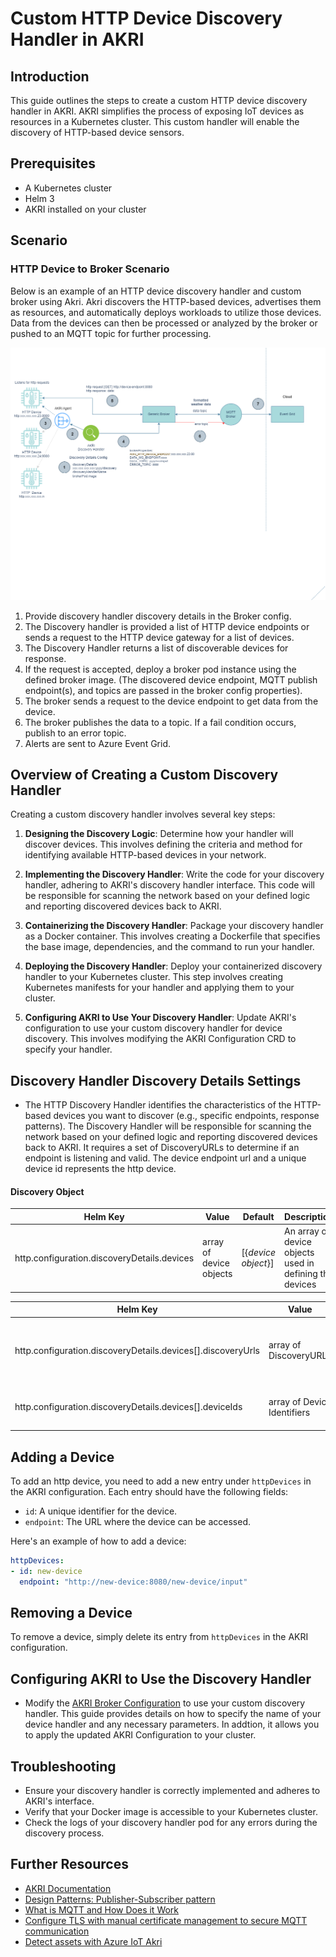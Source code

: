 # Custom HTTP Device Discovery Handler in AKRI

## Introduction

This guide outlines the steps to create a custom HTTP device discovery handler in AKRI. AKRI simplifies the process of exposing IoT devices as resources in a Kubernetes cluster. This custom handler will enable the discovery of HTTP-based device sensors.

## Prerequisites

- A Kubernetes cluster
- Helm 3
- AKRI installed on your cluster

## Scenario

### HTTP Device to Broker Scenario

Below is an example of an HTTP device discovery handler and custom broker using Akri. Akri discovers the HTTP-based devices, advertises them as resources, and automatically deploys workloads to utilize those devices. Data from the devices can then be processed or analyzed by the broker or pushed to an MQTT topic for further processing.

<p align="center">
  <img src="./assets/http-generic-broker.png" alt="Akri HTTP discovery handler and custom broker">
</p>

1. Provide discovery handler discovery details in the Broker config.
2. The Discovery handler is provided a list of HTTP device endpoints or sends a request to the HTTP device gateway for a list of devices.
3. The Discovery Handler returns a list of discoverable devices for response.
4. If the request is accepted, deploy a broker pod instance using the defined broker image. (The discovered device endpoint, MQTT publish endpoint(s), and topics are passed in the broker config properties).
5. The broker sends a request to the device endpoint to get data from the device.
6. The broker publishes the data to a topic. If a fail condition occurs, publish to an error topic.
7. Alerts are sent to Azure Event Grid.

## Overview of Creating a Custom Discovery Handler

Creating a custom discovery  handler involves several key steps:

1. **Designing the Discovery Logic**: Determine how your handler will discover devices. This involves defining the criteria and method for identifying available HTTP-based devices in your network.

2. **Implementing the Discovery Handler**: Write the code for your discovery handler, adhering to AKRI's discovery handler interface. This code will be responsible for scanning the network based on your defined logic and reporting discovered devices back to AKRI.

3. **Containerizing the Discovery Handler**: Package your discovery handler as a Docker container. This involves creating a Dockerfile that specifies the base image, dependencies, and the command to run your handler.

4. **Deploying the Discovery Handler**: Deploy your containerized discovery handler to your Kubernetes cluster. This step involves creating Kubernetes manifests for your handler and applying them to your cluster.

5. **Configuring AKRI to Use Your Discovery Handler**: Update AKRI's configuration to use your custom discovery handler for device discovery. This involves modifying the AKRI Configuration CRD to specify your handler.

## Discovery Handler Discovery Details Settings

- The HTTP Discovery Handler identifies the characteristics of the HTTP-based devices you want to discover (e.g., specific endpoints, response patterns). The Discovery Handler will be responsible for scanning the network based on your defined logic and reporting discovered devices back to AKRI. It requires a set of DiscoveryURLs to determine if an endpoint is listening and valid. The device endpoint url and a unique device id represents the http device.

#### Discovery Object

|Helm Key|Value|Default|Description
|--------|-----|-------|-----------
|http.configuration.discoveryDetails.devices|array of device objects|[{_device object_}]|An array of device objects used in defining the devices

|Helm Key|Value|Default|Description
|--------|-----|-------|-----------
|http.configuration.discoveryDetails.devices[].discoveryUrls|array of DiscoveryURLs|["http://localhost:4840/"]|Endpoints that are the status URLs to check to see if the device is up
|http.configuration.discoveryDetails.devices[].deviceIds|array of Device Identifiers|["http-device-001"]|A unique identifier for the http device


## Adding a Device

To add an http device, you need to add a new entry under `httpDevices` in the AKRI configuration. Each entry should have the following fields:

- `id`: A unique identifier for the device.
- `endpoint`: The URL where the device can be accessed.

Here's an example of how to add a device:

```yaml
httpDevices:
- id: new-device
  endpoint: "http://new-device:8080/new-device/input"

```

## Removing a Device

To remove a device, simply delete its entry from `httpDevices` in the AKRI configuration.

## Configuring AKRI to Use the Discovery Handler

- Modify the [AKRI Broker Configuration](broker-config.md) to use your custom discovery handler. This guide provides details on how to specify the name of your device handler and any necessary parameters. In addtion, it allows you to apply the updated AKRI Configuration to your cluster.

## Troubleshooting

- Ensure your discovery handler is correctly implemented and adheres to AKRI's interface.
- Verify that your Docker image is accessible to your Kubernetes cluster.
- Check the logs of your discovery handler pod for any errors during the discovery process.

## Further Resources

- [AKRI Documentation](https://docs.akri.sh/)
- [Design Patterns: Publisher-Subscriber pattern](https://learn.microsoft.com/en-us/azure/architecture/patterns/publisher-subscriber)
- [What is MQTT and How Does it Work](https://www.techtarget.com/iotagenda/definition/MQTT-MQ-Telemetry-Transport)
- [Configure TLS with manual certificate management to secure MQTT communication](https://learn.microsoft.com/en-us/azure/iot-operations/manage-mqtt-connectivity/howto-configure-tls-manual)
- [Detect assets with Azure IoT Akri](https://learn.microsoft.com/en-us/azure/iot-operations/manage-devices-assets/overview-akri)

